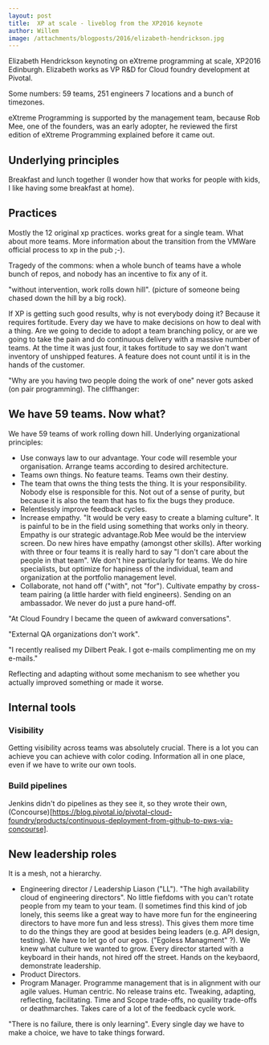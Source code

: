 ```yaml
---
layout: post
title:  XP at scale - liveblog from the XP2016 keynote
author: Willem
image: /attachments/blogposts/2016/elizabeth-hendrickson.jpg
---
```


Elizabeth Hendrickson keynoting on eXtreme programming at scale, XP2016 Edinburgh. Elizabeth works as VP R&D for
Cloud foundry development at Pivotal.

Some numbers: 59 teams, 251 engineers 7 locations and a bunch of timezones.

eXtreme Programming is supported by the management team, because Rob Mee, one of the founders, was an early adopter, he reviewed the first edition of eXtreme Programming explained before it came out.

## Underlying principles

Breakfast and lunch together (I wonder how that works for people with kids, I like having some breakfast at home).

## Practices

Mostly the 12 original xp practices. works great for a single team. What about more teams. More information about the transition from the VMWare official process to xp in the pub ;-).

Tragedy of the commons: when a whole bunch of teams have a whole bunch of repos, and nobody has an incentive to fix any of it.

"without intervention, work rolls down hill". (picture of someone being chased down the hill by a big rock).

If XP is getting such good results, why is not everybody doing it? Because it requires fortitude. Every day we have to make decisions on how to deal with a thing. Are we going to decide to adopt a team branching policy, or are we going to take the pain and do continuous delivery with a massive number of teams. At the time it was just four, it takes fortitude to say we don't want inventory of unshipped features. A feature does not count until it is in the hands of the customer.

"Why are you having two people doing the work of one" never gots asked (on pair programming). The cliffhanger:

## We have 59 teams. Now what?

We have 59 teams of work rolling down hill. Underlying organizational principles:

- Use conways law to our advantage. Your code will resemble your organisation. Arrange teams according to desired architecture.
- Teams own things. No feature teams. Teams own their destiny.
- The team that owns the thing tests the thing. It is your responsibility. Nobody else is responsible for this. Not out of a sense of purity, but because it is also the team that has to fix the bugs they produce.
- Relentlessly improve feedback cycles.
- Increase empathy. "It would be very easy to create a blaming culture". It is painful to be in the field using something that works only in theory. Empathy is our strategic advantage.Rob Mee would be the interview screen. Do
new hires have empathy (amongst other skills). After working with three or four teams it is really hard to say "I don't care about the people in that team". We don't hire particularly for teams. We do hire specialists, but optimize for hapiness of the individual, team and organization at the portfolio management level.
- Collaborate, not hand off ("with", not "for").
  Cultivate empathy by cross-team pairing (a little harder with field engineers). Sending on an ambassador. We never do just a pure hand-off.


"At Cloud Foundry I became the queen of awkward conversations".

"External QA organizations don't work".

"I recently realised my Dilbert Peak. I got e-mails complimenting me on my e-mails."

Reflecting and adapting without some mechanism to see whether you actually improved something or made it worse.

## Internal tools

### Visibility

Getting visibility across teams was absolutely crucial. There is a lot you can achieve you can achieve with color coding. Information all in one place, even if we have to write our own tools.

### Build pipelines

Jenkins didn't do pipelines as they see it, so they wrote their own, (Concourse)[https://blog.pivotal.io/pivotal-cloud-foundry/products/continuous-deployment-from-github-to-pws-via-concourse].

## New leadership roles

It is a mesh, not a hierarchy.


* Engineering director / Leadership Liason ("LL"). "The high availability cloud of engineering directors". No little fiefdoms with you can't rotate people from my team to your team. (I sometimes find this kind of job lonely, this seems like a great way to have more fun for the engineering directors to have more fun and less stress). This gives them more time to do the things they are good at besides being leaders (e.g. API design, testing). We have to let go of our egos. ("Egoless Managment" ?). We knew what culture we wanted to grow. Every director started with a keyboard in their hands, not hired off the street. Hands on the keybaord, demonstrate leadership.
* Product Directors.
* Program Manager. Programme management that is in alignment with our agile values. Human centric. No release trains etc. Tweaking, adapting, reflecting, facilitating. Time and Scope trade-offs, no quaility trade-offs or deathmarches. Takes care of a lot of the feedback cycle work.

"There is no failure, there is only learning". Every single day we have to make a choice, we have to take things forward.
